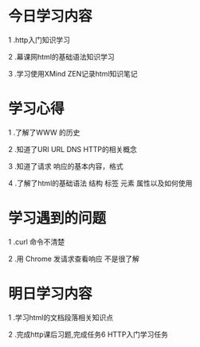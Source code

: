 # 今日学习内容

1 .http入门知识学习

2 .幕课网html的基础语法知识学习

3 .学习使用XMind ZEN记录html知识笔记

# 学习心得

1 .了解了WWW 的历史

2 .知道了URI URL DNS HTTP的相关概念

3 .知道了请求 响应的基本内容，格式

4 .了解了html的基础语法 结构 标签 元素 属性以及如何使用


# 学习遇到的问题

1 .curl 命令不清楚

2 .用 Chrome 发请求查看响应 不是很了解

# 明日学习内容

1 .学习html的文档段落相关知识点

2 .完成http课后习题,完成任务6 HTTP入门学习任务